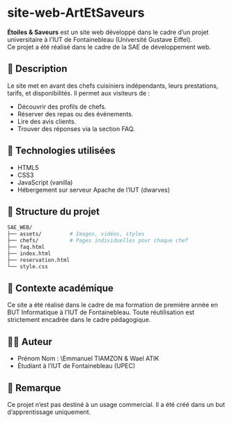 # site-web-ArtEtSaveurs

**Étoiles & Saveurs** est un site web développé dans le cadre d’un projet universitaire à l’IUT de Fontainebleau (Université Gustave Eiffel).  
Ce projet a été réalisé dans le cadre de la SAE de développement web.

## 🌟 Description

Le site met en avant des chefs cuisiniers indépendants, leurs prestations, tarifs, et disponibilités. Il permet aux visiteurs de :
- Découvrir des profils de chefs.
- Réserver des repas ou des événements.
- Lire des avis clients.
- Trouver des réponses via la section FAQ.

## 🔧 Technologies utilisées

- HTML5
- CSS3
- JavaScript (vanilla)
- Hébergement sur serveur Apache de l’IUT (dwarves)

## 📂 Structure du projet

```bash
SAE_WEB/
├── assets/         # Images, vidéos, styles
├── chefs/          # Pages individuelles pour chaque chef
├── faq.html
├── index.html
├── reservation.html
└── style.css
````

## 📍 Contexte académique

Ce site a été réalisé dans le cadre de ma formation de première année en BUT Informatique à l’IUT de Fontainebleau.
Toute réutilisation est strictement encadrée dans le cadre pédagogique.

## 🙋‍♂️ Auteur

* Prénom Nom : \Emmanuel TIAMZON & Wael ATIK
* Étudiant à l’IUT de Fontainebleau (UPEC)

## 📝 Remarque

Ce projet n’est pas destiné à un usage commercial. Il a été créé dans un but d’apprentissage uniquement.

